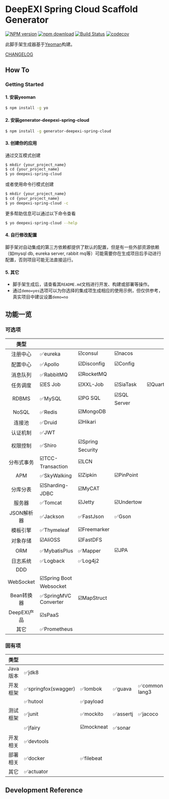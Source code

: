 # DeepEXI Spring Cloud Scaffold Generator

[![NPM version][npm-image]][npm-url]
[![npm download][download-image]][download-url]
[![Build Status](https://www.travis-ci.org/deepexi/generator-deepexi-spring-cloud.svg?branch=master)](https://www.travis-ci.org/deepexi/generator-deepexi-spring-cloud)
[![codecov](https://codecov.io/gh/deepexi/generator-deepexi-spring-cloud/branch/master/graph/badge.svg)](https://codecov.io/gh/deepexi/generator-deepexi-spring-cloud)

[npm-image]: https://img.shields.io/npm/v/generator-deepexi-spring-cloud.svg
[npm-url]: https://www.npmjs.com/package/generator-deepexi-spring-cloud
[download-image]: https://img.shields.io/npm/dm/generator-deepexi-spring-cloud.svg
[download-url]: https://www.npmjs.com/package/generator-deepexi-spring-cloud

此脚手架生成器基于[Yeoman](https://yeoman.io/)构建。

[CHANGELOG](./CHANGELOG.md)

## How To

### Getting Started

#### 1. 安装yeoman

```bash
$ npm install -g yo
```

#### 2. 安装generator-deepexi-spring-cloud

```bash
$ npm install -g generator-deepexi-spring-cloud
```

#### 3. 创建你的应用

通过交互模式创建

```bash
$ mkdir {your_project_name}
$ cd {your_project_name}
$ yo deepexi-spring-cloud
```

或者使用命令行模式创建

```bash
$ mkdir {your_project_name}
$ cd {your_project_name}
$ yo deepexi-spring-cloud -c
```

更多帮助信息可以通过以下命令查看

```bash
$ yo deepexi-spring-cloud --help
```

#### 4. 自行修改配置

脚手架对自动集成的第三方依赖都提供了默认的配置，但是有一些外部资源依赖（如mysql db, eureka server, rabbit mq等）可能需要你在生成项目后手动进行配置，否则项目可能无法直接运行。

#### 5. 其它

- 脚手架生成后，请查看其`README.md`文档进行开发、构建或部署等操作。
- 通过`demo=yes`选项可以为你选择的集成项生成相应的使用示例，但仅供参考，真实项目中建议设置`demo=no`

## 功能一览

### 可选项

|**类型**||||||
|:-:|--|--|--|--|--|
|注册中心|✅eureka|☑️consul|☑️nacos|
|配置中心|✅Apollo|☑️Disconfig|☑️Config|
|消息队列|✅RabbitMQ|☑️RocketMQ|
|任务调度|☑️ES Job|☑️XXL-Job|☑️SiaTask|☑️Quartz|
|RDBMS|✅MySQL|☑️PG SQL|☑️SQL Server|
|NoSQL|✅Redis|☑️MongoDB|
|连接池|✅Druid|☑️Hikari|
|认证机制|✅JWT|
|权限控制|✅Shiro|☑️Spring Security|
|分布式事务|☑️TCC-Transaction|☑️LCN|
|APM|✅️SkyWalking|☑️Zipkin|☑️PinPoint|
|分库分表|☑️Sharding-JDBC|☑️MyCAT|
|服务器|✅Tomcat|☑️Jetty|☑️Undertow|
|JSON解析器|✅Jackson|✅️FastJson|✅️Gson|
|模板引擎|✅Thymeleaf|☑️Freemarker|
|对象存储|☑️AliOSS|☑️FastDFS|
|ORM|✅MybatisPlus|✅Mapper|☑️JPA|
|日志系统|✅Logback|✅Log4j2|
|DDD|
|WebSocket|☑️Spring Boot Websocket|
|Bean转换器|✅SpringMVC Converter|☑️MapStruct|
|DeepEXI产品|☑️sPaaS|
|其它|✅️Prometheus|

### 固有项

|**类型**||||||
|:-:|--|--|--|--|--|
|Java版本|✅jdk8|
|开发框架|✅springfox(swagger)|✅lombok|✅guava|✅common-lang3|✅joda-time|
|       |✅hutool|✅payload|
|测试框架|✅junit|✅mockito|✅assertj|✅jacoco|☑️mockserver|
|       |✅️jfairy|☑️mockneat|✅sonar|
|开发相关|✅devtools|
|部署相关|✅docker|✅filebeat|
|其它|✅actuator|

## Development Reference
